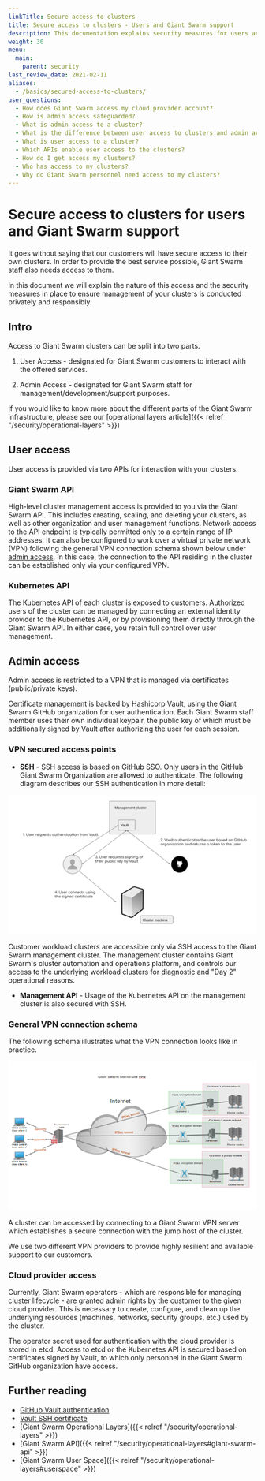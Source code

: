 ```yaml
---
linkTitle: Secure access to clusters
title: Secure access to clusters - Users and Giant Swarm support
description: This documentation explains security measures for users and Giant Swarm support to access your infrastructure
weight: 30
menu:
  main:
    parent: security
last_review_date: 2021-02-11
aliases:
  - /basics/secured-access-to-clusters/
user_questions:
  - How does Giant Swarm access my cloud provider account?
  - How is admin access safeguarded?
  - What is admin access to a cluster?
  - What is the difference between user access to clusters and admin access to clusters?
  - What is user access to a cluster?
  - Which APIs enable user access to the clusters?
  - How do I get access my clusters?
  - Who has access to my clusters?
  - Why do Giant Swarm personnel need access to my clusters?
---
```


# Secure access to clusters for users and Giant Swarm support

It goes without saying that our customers will have secure access to their own clusters. In order to provide the best service possible, Giant Swarm staff also needs access to them.

In this document we will explain the nature of this access and the security measures in place to ensure management of your clusters is conducted privately and responsibly.

## Intro

Access to Giant Swarm clusters can be split into two parts.

1. User Access - designated for Giant Swarm customers to interact with the offered services.

2. Admin Access - designated for Giant Swarm staff for management/development/support purposes.

If you would like to know more about the different parts of the Giant Swarm infrastructure, please see our [operational layers article]({{< relref "/security/operational-layers" >}})

## User access

User access is provided via two APIs for interaction with your clusters.

### Giant Swarm API

High-level cluster management access is provided to you via the Giant Swarm API. This includes creating, scaling, and deleting your clusters, as well as other organization and user management functions.
Network access to the API endpoint is typically permitted only to a certain range of IP addresses. It can also be configured to work over a virtual private network (VPN) following the general VPN connection schema shown below under [admin access](#admin-access). In this case, the connection to the API residing in the cluster can be established only via your configured VPN.

### Kubernetes API

The Kubernetes API of each cluster is exposed to customers. Authorized users of the cluster can be managed by connecting an external identity provider to the Kubernetes API, or by provisioning them directly through the Giant Swarm API. In either case, you retain full control over user management.

## Admin access

Admin access is restricted to a VPN that is managed via certificates (public/private keys).

Certificate management is backed by Hashicorp Vault, using the Giant Swarm GitHub organization for user authentication. Each Giant Swarm staff member uses their own individual keypair, the public key of which must be additionally signed by Vault after authorizing the user for each session.

### VPN secured access points

- **SSH** - SSH access is based on GitHub SSO. Only users in the GitHub Giant Swarm Organization are allowed to authenticate. The following diagram describes our SSH authentication in more detail:

![SSH access process diagram](ssh_access_process.svg)

Customer workload clusters are accessible only via SSH access to the Giant Swarm management cluster. The management cluster contains Giant Swarm's cluster automation and operations platform, and controls our access to the underlying workload clusters for diagnostic and "Day 2" operational reasons.

- **Management API** - Usage of the Kubernetes API on the management cluster is also secured with SSH.

### General VPN connection schema

The following schema illustrates what the VPN connection looks like in practice.

![VPN diagram](site-to-site-vpn.png)

A cluster can be accessed by connecting to a Giant Swarm VPN server which establishes a secure connection with the jump host of the cluster.

We use two different VPN providers to provide highly resilient and available support to our customers.

### Cloud provider access

Currently, Giant Swarm operators - which are responsible for managing cluster lifecycle - are granted admin rights by the customer to the given cloud provider. This is necessary to create, configure, and clean up the underlying resources (machines, networks, security groups, etc.) used by the cluster.

The operator secret used for authentication with the cloud provider is stored in etcd.
Access to etcd or the Kubernetes API is secured based on certificates signed by Vault, to which only personnel in the Giant Swarm GitHub organization have access.

## Further reading

- [GitHub Vault authentication](https://www.vaultproject.io/docs/auth/github)
- [Vault SSH certificate](https://www.vaultproject.io/docs/secrets/ssh/signed-ssh-certificates)
- [Giant Swarm Operational Layers]({{< relref "/security/operational-layers" >}})
- [Giant Swarm API]({{< relref "/security/operational-layers#giant-swarm-api" >}})
- [Giant Swarm User Space]({{< relref "/security/operational-layers#userspace" >}})
